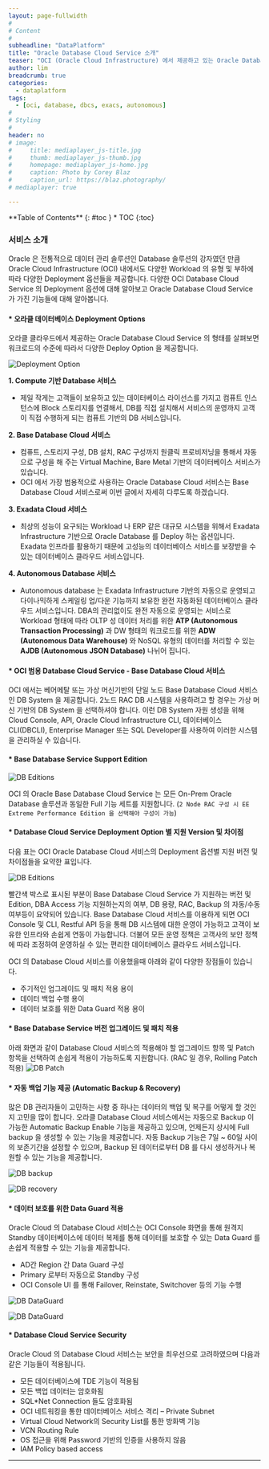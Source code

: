 ```yaml
---
layout: page-fullwidth
#
# Content
#
subheadline: "DataPlatform"
title: "Oracle Database Cloud Service 소개"
teaser: "OCI (Oracle Cloud Infrastructure) 에서 제공하고 있는 Oracle Database Cloud Service 에 대해 알아봅니다."
author: lim
breadcrumb: true
categories:
  - dataplatform
tags:
  - [oci, database, dbcs, exacs, autonomous]
#
# Styling
#
header: no
# image:
#     title: mediaplayer_js-title.jpg
#     thumb: mediaplayer_js-thumb.jpg
#     homepage: mediaplayer_js-home.jpg
#     caption: Photo by Corey Blaz
#     caption_url: https://blaz.photography/
# mediaplayer: true

---
```


<div class="panel radius" markdown="1">
**Table of Contents**
{: #toc }
*  TOC
{:toc}
</div>

### 서비스 소개
Oracle 은 전통적으로 데이터 관리 솔루션인 Database 솔루션의 강자였던 만큼 Oracle Cloud Infrastructure (OCI) 내에서도 다양한 Workload 의 유형 및 부하에 따라 다양한 Deployment 옵션들을 제공합니다.
다양한 OCI Database Cloud Service 의 Deployment 옵션에 대해 알아보고 Oracle Database Cloud Service 가 가진 기능들에 대해 알아봅니다. 

#### * 오라클 데이터베이스 Deployment Options

오라클 클라우드에서 제공하는 Oracle Database Cloud Service 의 형태를 살펴보면 워크로드의 수준에 따라서 다양한 Deploy Option 을 제공합니다.

![Deployment Option](/assets/img/dataplatform/dbcs/01.blog-oracle-dbcs-deployment-option.PNG)

**1. Compute 기반 Database 서비스**

- 제일 작게는 고객들이 보유하고 있는 데이터베이스 라이선스를 가지고 컴퓨트 인스턴스에 Block 스토리지를 연결해서, DB를 직접 설치해서 서비스의 운영까지 고객이 직접 수행하게 되는 컴퓨트 기반의 DB 서비스입니다.

**2. Base Database Cloud 서비스**
- 컴퓨트, 스토리지 구성, DB 설치, RAC 구성까지 원클릭 프로비저닝을 통해서 자동으로 구성을 해 주는 Virtual Machine, Bare Metal 기반의 데이터베이스 서비스가 있습니다. 
- OCI 에서 가장 범용적으로 사용하는 Oracle Database Cloud 서비스는 Base Database Cloud 서비스로써 이번 글에서 자세히 다루도록 하겠습니다.

**3. Exadata Cloud 서비스**
- 최상의 성능이 요구되는 Workload 나 ERP 같은 대규모 시스템을 위해서 Exadata Infrastructure 기반으로 Oracle Database 를 Deploy 하는 옵션입니다. Exadata 인프라를 활용하기 때문에 고성능의 데이터베이스 서비스를 보장받을 수 있는 데이터베이스 클라우드 서비스입니다.

**4. Autonomous Database 서비스**
- Autonomous database 는 Exadata Infrastructure 기반의 자동으로 운영되고 다이나믹하게 스케일링 업/다운 기능까지 보유한 완전 자동화된 데이터베이스 클라우드 서비스입니다. DBA의 관리없이도 완전 자동으로 운영되는 서비스로 Workload 형태에 따라 OLTP 성 데이터 처리를 위한 **ATP (Autonomous Transaction Processing)** 과 DW 형태의 워크로드를 위한 **ADW (Autonomous Data Warehouse)** 와 NoSQL 유형의 데이터를 처리할 수 있는 **AJDB (Autonomous JSON Database)** 나뉘어 집니다.


#### * OCI 범용 Database Cloud Service - Base Database Cloud 서비스

OCI 에서는 베어메탈 또는 가상 머신기반의 단일 노드 Base Database Cloud 서비스인 DB System 을 제공합니다. 
2노드 RAC DB 시스템을 사용하려고 할 경우는 가상 머신 기반의 DB System 을 선택하셔야 합니다.
이런 DB System 자원 생성을 위해 Cloud Console, API, Oracle Cloud Infrastructure CLI, 데이터베이스 CLI(DBCLI), Enterprise Manager 또는 SQL Developer를 사용하여 이러한 시스템을 관리하실 수 있습니다.

#### * Base Database Service Support Edition

![DB Editions](/assets/img/dataplatform/dbcs/02.blog-oracle-dbcs-editions.PNG)

OCI 의 Oracle Base Database Cloud Service 는 모든 On-Prem Oracle Database 솔루션과 동일한 Full 기능 세트를 지원합니다.
(`2 Node RAC 구성 시 EE Extreme Performance Edition 을 선택해야 구성이 가능`)

#### * Database Cloud Service Deployment Option 별 지원 Version 및 차이점
다음 표는 OCI Oracle Database Cloud 서비스의 Deployment 옵션별 지원 버전 및 차이점들을 요약한 표입니다.

![DB Editions](/assets/img/dataplatform/dbcs/03.blog-oracle-dbcs-option-versions.PNG)

빨간색 박스로 표시된 부분이 Base Database Cloud Service 가 지원하는 버전 및 Edition, DBA Access 기능 지원하는지의 여부, DB 용량, RAC, Backup 의 자동/수동 여부등이 요약되어 있습니다.
Base Database Cloud 서비스를 이용하게 되면 OCI Console 및 CLI, Restful API 등을 통해 DB 시스템에 대한 운영이 가능하고 고객이 보유한 인프라와 손쉽게 연동이 가능합니다. 더불어 모든 운영 정책은 고객사의 보안 정책에 따라 조정하여 운영하실 수 있는 편리한 데이터베이스 클라우드 서비스입니다.

OCI 의 Database Cloud 서비스를 이용했을때 아래와 같이 다양한 장점들이 있습니다.
- 주기적인 업그레이드 및 패치 적용 용이 
- 데이터 백업 수행 용이
- 데이터 보호를 위한 Data Guard 적용 용이

#### * Base Database Service 버전 업그레이드 및 패치 적용

아래 화면과 같이 Database Cloud 서비스의 적용해야 할 업그레이드 항목 및 Patch 항목을 선택하여 손쉽게 적용이 가능하도록 지원합니다.
(RAC 일 경우, Rolling Patch 적용)
![DB Patch](/assets/img/dataplatform/dbcs/04.blog-oracle-dbcs-patch.PNG)

#### * 자동 백업 기능 제공 (Automatic Backup & Recovery)
많은 DB 관리자들이 고민하는 사항 중 하나는 데이터의 백업 및 복구를 어떻게 할 것인지 고민을 많이 합니다. 오라클 Database Cloud 서비스에서는 자동으로 Backup 이 가능한 Automatic Backup Enable 기능을 제공하고 있으며, 언제든지 상시에 Full backup 을 생성할 수 있는 기능을 제공합니다.
자동 Backup 기능은 7일 ~ 60일 사이의 보존기간을 설정할 수 있으며, Backup 된 데이터로부터 DB 를 다시 생성하거나 복원할 수 있는 기능을 제공합니다.

![DB backup](/assets/img/dataplatform/dbcs/05.blog-oracle-dbcs-automatic-backup.PNG)

![DB recovery](/assets/img/dataplatform/dbcs/06.blog-oracle-dbcs-backup-db-create.PNG)

#### * 데이터 보호를 위한 Data Guard 적용
Oracle Cloud 의 Database Cloud 서비스는 OCI Console 화면을 통해 원격지 Standby 데이터베이스에 데이터 복제를 통해 데이터를 보호할 수 있는 Data Guard 를 손쉽게 적용할 수 있는 기능을 제공합니다.
- AD간 Region 간 Data Guard 구성
- Primary 로부터 자동으로 Standby 구성
- OCI Console UI 를 통해 Failover, Reinstate, Switchover 등의 기능 수행

![DB DataGuard](/assets/img/dataplatform/dbcs/07.blog-oracle-dbcs-dg-button.PNG)


![DB DataGuard](/assets/img/dataplatform/dbcs/08.blog-oracle-dbcs-dg-create.PNG)

#### * Database Cloud Service Security
Oracle Cloud 의 Database Cloud 서비스는 보안을 최우선으로 고려하였으며 다음과 같은 기능들이 적용됩니다.
- 모든 데이터베이스에 TDE 기능이 적용됨
- 모든 백업 데이터는 암호화됨
- SQL*Net Connection 들도 암호화됨
- OCI 네트워킹을 통한 데이터베이스 서비스 격리 – Private Subnet
- Virtual Cloud Network의 Security List를 통한 방화벽 기능
- VCN Routing Rule
- OS 접근을 위해 Password 기반의 인증을 사용하지 않음
- IAM Policy based access

---

